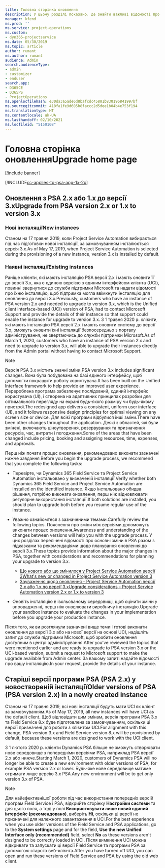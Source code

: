 ```yaml
---
title: Головна сторінка оновлення
description: У цьому розділі показано, де знайти важливі відомості про нові та змінені функції в Dynamics 365 Project Service Automation, а також процес оновлення до найновішої версії.
manager: kfend
ms.prod: ''
ms.service: project-operations
ms.custom:
- dyn365-projectservice
ms.date: 05/30/2019
ms.topic: article
author: rumant
ms.author: rumant
audience: Admin
search.audienceType:
- admin
- customizer
- enduser
search.app:
- D365CE
- D365PS
- ProjectOperations
ms.openlocfilehash: e30da3a5ade6d8bafcdc45801b830196841997bf
ms.sourcegitcommit: 418fa1fe9d605b8faccc2d5dee1b04b4e753f194
ms.translationtype: HT
ms.contentlocale: uk-UA
ms.lasthandoff: 02/10/2021
ms.locfileid: "5150108"
---
```

# <a name="upgrade-home-page"></a><span data-ttu-id="d81aa-103">Головна сторінка оновлення</span><span class="sxs-lookup"><span data-stu-id="d81aa-103">Upgrade home page</span></span>

[!include [banner](../includes/psa-now-project-operations.md)]

[!INCLUDE[cc-applies-to-psa-app-1x-2x](../includes/cc-applies-to-psa-app-1x-2x.md)]

## <a name="upgrade-from-psa-version-2x-or-1x-to-version-3x"></a><span data-ttu-id="d81aa-104">Оновлення з PSA 2.x або 1.x до версії 3.x</span><span class="sxs-lookup"><span data-stu-id="d81aa-104">Upgrade from PSA version 2.x or 1.x to version 3.x</span></span>

### <a name="new-instances"></a><span data-ttu-id="d81aa-105">Нові інсталяції</span><span class="sxs-lookup"><span data-stu-id="d81aa-105">New instances</span></span>

<span data-ttu-id="d81aa-106">Станом на 17 травня 2019, коли Project Service Automation вибирається під час підготовки нової інсталяції, за замовчуванням інсталюється версія 3.x.</span><span class="sxs-lookup"><span data-stu-id="d81aa-106">As of May 17, 2019, when Project Service Automation is selected during the provisioning of a new instance, version 3.x is installed by default.</span></span>

### <a name="existing-instances"></a><span data-ttu-id="d81aa-107">Наявні інсталяції</span><span class="sxs-lookup"><span data-stu-id="d81aa-107">Existing instances</span></span>

<span data-ttu-id="d81aa-108">Раніше клієнти, які мають інсталяцію PSA версії 2.x і мають оновити її до версії 3.x, яка є єдиною версією з єдиним інтерфейсом клієнта (UCI), повинні звернутися до служби підтримки Microsoft та надати відомості про їхню інсталяцію, щоб підтримка могла ввімкнути інсталяцію для оновлення до версії 3.x.</span><span class="sxs-lookup"><span data-stu-id="d81aa-108">Previously, customers who have an instance of PSA version 2.x and needed to upgrade to version 3.x, which is the Unified client interface-based (UCI) version of PSA, had to contact Microsoft Support and provide the details of their instance so that support could enable the instance for upgrade to version 3.x.</span></span> <span data-ttu-id="d81aa-109">З 1 травня 2020 р. клієнти, які мають інсталяцію PSA версії 2.x і мають оновити систему до версії 3.x, зможуть оновити їхні інсталяції безпосередньо з порталу адміністрування, не звертаючись до служби підтримки Microsoft.</span><span class="sxs-lookup"><span data-stu-id="d81aa-109">As of March 1, 2020, customers who have an instance of PSA version 2.x and need to upgrade to version 3.x, will able to upgrade their instances directly from the Admin portal without having to contact Microsoft Support.</span></span>  

> [!NOTE]
> <span data-ttu-id="d81aa-110">Версія PSA 3.x містить значні зміни.</span><span class="sxs-lookup"><span data-stu-id="d81aa-110">PSA version 3.x includes significant changes.</span></span> <span data-ttu-id="d81aa-111">Вона була побудована на базі єдиного інтерфейсу, щоб допомогти покращити роботу користувача.</span><span class="sxs-lookup"><span data-stu-id="d81aa-111">It has been built on the Unified Interface framework to help provide an improved user experience.</span></span> <span data-ttu-id="d81aa-112">Перероблена програма забезпечує послідовний, єдиний інтерфейс користувача (UI), і створена на адаптивних принципах розробки для оптимального перегляду на екрані будь-якого розміру чи будь-якому пристрої.</span><span class="sxs-lookup"><span data-stu-id="d81aa-112">The redesigned app delivers a consistent, uniform user interface (UI), and it follows responsive design principles for optimal viewing on any screen size or device.</span></span> <span data-ttu-id="d81aa-113">Для всієї програми відбулися інші зміни.</span><span class="sxs-lookup"><span data-stu-id="d81aa-113">There have been other changes throughout the application.</span></span> <span data-ttu-id="d81aa-114">Деякі з областей, які були змінені, включають ціноутворення, резервування та призначення ресурсів, час, витрати і погодження.</span><span class="sxs-lookup"><span data-stu-id="d81aa-114">Some of the areas that have been changed include pricing, booking and assigning resources, time, expenses, and approvals.</span></span>

<span data-ttu-id="d81aa-115">Перш ніж почати процес оновлення, рекомендовано виконати зазначені нижче завдання.</span><span class="sxs-lookup"><span data-stu-id="d81aa-115">Before you begin the upgrade process, we recommend that you complete the following tasks:</span></span>

- <span data-ttu-id="d81aa-116">Перевірте, чи Dynamics 365 Field Service та Project Service Automation інстальовано у визначеній інсталяції.</span><span class="sxs-lookup"><span data-stu-id="d81aa-116">Verify whether both Dynamics 365 Field Service and Project Service Automation are installed on the identified instance.</span></span> <span data-ttu-id="d81aa-117">Якщо інстальовано обидва рішення, потрібно виконати оновлення, перш ніж відновлювати регулярне використання інсталяції.</span><span class="sxs-lookup"><span data-stu-id="d81aa-117">If both solutions are installed, you should plan to upgrade both before you resume regular use of the instance.</span></span>
- <span data-ttu-id="d81aa-118">Уважно ознайомтеся з зазначеними темами.</span><span class="sxs-lookup"><span data-stu-id="d81aa-118">Carefully review the following topics.</span></span> <span data-ttu-id="d81aa-119">Пояснення про зміни між версіями допоможуть виконати процес оновлення.</span><span class="sxs-lookup"><span data-stu-id="d81aa-119">Awareness and understanding of the changes between versions will help you with the upgrade process.</span></span> <span data-ttu-id="d81aa-120">У цих розділах перелічені відомості про основні зміни в PSA разом з підказками та рекомендаціями щодо планування оновлення до версії 3.x.</span><span class="sxs-lookup"><span data-stu-id="d81aa-120">These topics provide information about the major changes in PSA, together with considerations and recommendations for planning your upgrade to version 3.x.</span></span>

    - [<span data-ttu-id="d81aa-121">Що нового або що змінилося у Project Service Automation версії 3</span><span class="sxs-lookup"><span data-stu-id="d81aa-121">What's new or changed in Project Service Automation version 3</span></span>](whats-new-changed-v3.md)
    - [<span data-ttu-id="d81aa-122">Зауваження щодо оновлення - Project Service Automation версії 2.x або 1.x до версії 3.x</span><span class="sxs-lookup"><span data-stu-id="d81aa-122">Upgrade considerations - Project Service Automation version 2.x or 1.x to version 3</span></span>](upgrade-v3.md)

- <span data-ttu-id="d81aa-123">Оновіть інсталяцію в ізольованому середовищі, щоб оцінити зміни у впровадженні, перш ніж оновлювати виробничу інсталяцію.</span><span class="sxs-lookup"><span data-stu-id="d81aa-123">Upgrade your sandbox instance to evaluate the changes in your implementation before you upgrade your production instance.</span></span>

<span data-ttu-id="d81aa-124">Після того, як ви розглянули зазначені вище теми і готові виконати оновлення до версії 3.x або на нової версії на основі UCI, надішліть запит до служби підтримки Microsoft, щоб зробити оновлення доступним в центрі адміністрування.</span><span class="sxs-lookup"><span data-stu-id="d81aa-124">After you've reviewed the topics that were mentioned earlier and are ready to upgrade to PSA version 3.x or the UCI-based version, submit a request to Microsoft support to make the upgrade available from Admin center.</span></span> <span data-ttu-id="d81aa-125">За вашому запиті надайте відомості про вашу інсталяцію.</span><span class="sxs-lookup"><span data-stu-id="d81aa-125">In your request, provide the details of your instance.</span></span>

## <a name="older-versions-of-psa-psa-version-2x-in-a-newly-created-instance"></a><span data-ttu-id="d81aa-126">Старіші версії програми PSA (PSA 2.x) у новоствореній інсталяції</span><span class="sxs-lookup"><span data-stu-id="d81aa-126">Older versions of PSA (PSA version 2.x) in a newly created instance</span></span>

<span data-ttu-id="d81aa-127">Станом на 17 травня 2019, всі нові інсталяції будуть мати UCI як клієнт за замовчуванням.</span><span class="sxs-lookup"><span data-stu-id="d81aa-127">As of May 17, 2019, all new instances will have UCI as the default client.</span></span> <span data-ttu-id="d81aa-128">Щоб відповідати цим змінам, версія програми PSA 3.x та Field Service 8.x буде підготовлена за замовчуванням, оскільки ці версії призначені для роботи з клієнтом UCI.</span><span class="sxs-lookup"><span data-stu-id="d81aa-128">For alignment with this change, PSA version 3.x and Field Service version 8.x will be provisioned by default, because these versions are designed to work with the UCI client.</span></span>

<span data-ttu-id="d81aa-129">З 1 лютого 2020 р. клієнти Dynamics PSA більше не зможуть створювати нове середовище з попередніми версіями PSA, наприклад PSA версії 2.x або нижче.</span><span class="sxs-lookup"><span data-stu-id="d81aa-129">Starting March 1, 2020, customers of Dynamics PSA will no longer be able to create a new environment with older versions of PSA, for example PSA version 2.x or lower.</span></span> <span data-ttu-id="d81aa-130">Будь-яке нове середовище матиме отримати лише версію 3.x PSA.</span><span class="sxs-lookup"><span data-stu-id="d81aa-130">Any new environment will be to get only version 3.x of PSA.</span></span>

> [!NOTE]
> <span data-ttu-id="d81aa-131">Для найефективнішої роботи під час використання попередніх версій програм Field Service і PSA, відкрийте сторінку **Настройки системи** та для цього поля, а тоді у полі **Використовувати лише новий єдиний інтерфейс (рекомендовано)**, виберіть **Ні**, оскільки ці версії не призначені для належного завантаження в UCI.</span><span class="sxs-lookup"><span data-stu-id="d81aa-131">For the best experience when you use older versions of the Field Service and PSA applications, go to the **System settings** page and for the field, **Use the new Unified Interface only (recommended)** field, select **No** as these versions aren't designed to be correctly loaded in UCI.</span></span> <span data-ttu-id="d81aa-132">Після вимкнення UCI можна відкривати та запускати ці версії Field Service та програми PSA за допомогою старого веб-клієнта.</span><span class="sxs-lookup"><span data-stu-id="d81aa-132">After you have turned off UCI, you can open and run these versions of Field Service and PSA by using the old web client.</span></span> 
